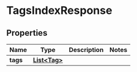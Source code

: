 

# TagsIndexResponse

## Properties

Name | Type | Description | Notes
------------ | ------------- | ------------- | -------------
**tags** | [**List&lt;Tag&gt;**](Tag.md) |  | 



